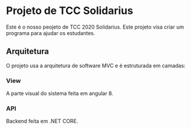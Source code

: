 ﻿# Projeto de TCC Solidarius

Este é o nosso peojeto de TCC 2020 Solidarius. Este projeto visa criar um programa
para ajudar os estudantes.

## Arquitetura

O projeto usa a arquitetura de software MVC e é estruturada em camadas:<br>


### View
A parte visual do sistema feita em angular 8.

### API
Backend feita em .NET CORE.